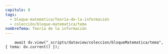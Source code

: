 ```yaml
---
capitulo: 8
tags:
  - bloque-matematica/Teoría-de-la-información
  - colección/bloque-matematica/tema
nombreTema: Teoría de la información
---
```

```dataviewjs
	await dv.view("_scripts/dataview/coleccion/bloqueMatematica/tema", { tema: dv.current() });
```
